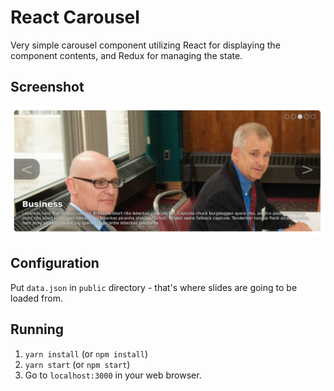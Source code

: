# React Carousel

Very simple carousel component utilizing React for displaying the component contents, and Redux for managing the state.

## Screenshot

![screenshot](docs/screenshot.png)

## Configuration

Put `data.json` in `public` directory - that's where slides are going to be loaded from.

## Running

1. `yarn install` (or `npm install`)
2. `yarn start` (or `npm start`)
3. Go to `localhost:3000` in your web browser.
